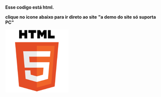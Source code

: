 **Esse codigo está html.**

**clique no icone abaixo para ir direto ao site**
**"a demo do site só suporta PC"**

<a href="https://gabryelhenryque.github.io/exemple_html/"><img src="https://github.com/devicons/devicon/blob/master/icons/html5/html5-original-wordmark.svg" width=200px >
